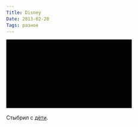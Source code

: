 ```yaml
---
Title: Disney
Date: 2013-02-20
Tags: разное
---
```


![chelyabinsk-disney.gif](images/chelyabinsk-disney.gif)

Стыбрил с [дёти](http://hahahahah.d3.ru/comments/417176).